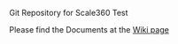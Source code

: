 Git Repository for Scale360 Test

Please find the Documents at the [Wiki page](https://github.com/SpeedEX/TestScale360/wiki)
